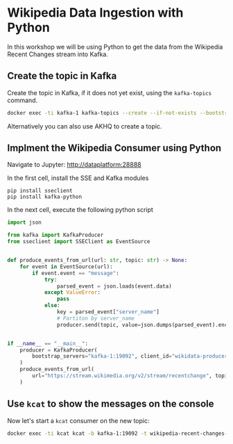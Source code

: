# Wikipedia Data Ingestion with Python

In this workshop we will be using Python to get the data from the Wikipedia Recent Changes stream into Kafka. 

## Create the topic in Kafka

Create the topic in Kafka, if it does not yet exist, using the `kafka-topics` command. 

```bash
docker exec -ti kafka-1 kafka-topics --create --if-not-exists --bootstrap-server kafka-1:19092 --topic wikipedia-recent-changes-v1 --partitions 8 --replication-factor 3
```

Alternatively you can also use AKHQ to create a topic.

## Implment the Wikipedia Consumer using Python

Navigate to Jupyter: <http://dataplatform:28888>

In the first cell, install the SSE and Kafka modules

```
pip install sseclient
pip install kafka-python
``` 

In the next cell, execute the following python script

```python
import json

from kafka import KafkaProducer
from sseclient import SSEClient as EventSource


def produce_events_from_url(url: str, topic: str) -> None:
    for event in EventSource(url):
        if event.event == "message":
            try:
                parsed_event = json.loads(event.data)
            except ValueError:
                pass
            else:
                key = parsed_event["server_name"]
                # Partiton by server_name
                producer.send(topic, value=json.dumps(parsed_event).encode("utf-8"), key=key.encode("utf-8"))


if __name__ == "__main__":
    producer = KafkaProducer(
        bootstrap_servers="kafka-1:19092", client_id="wikidata-producer"
    )
    produce_events_from_url(
        url="https://stream.wikimedia.org/v2/stream/recentchange", topic="wikipedia-recent-changes-v1"
    )
```

## Use `kcat` to show the messages on the console

Now let's start a `kcat` consumer on the new topic:

```bash
docker exec -ti kcat kcat -b kafka-1:19092 -t wikipedia-recent-changes-v1
```